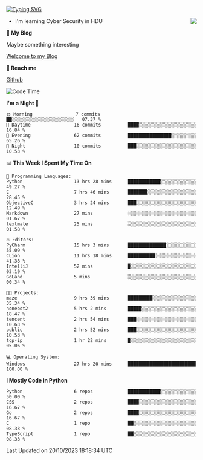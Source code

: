 [![Typing SVG](https://readme-typing-svg.herokuapp.com?font=Fira+Code&pause=1000&random=false&width=450&height=60&lines=Hello+%F0%9F%91%8B%F0%9F%8F%BB;I'm+JBNRZ)](https://git.io/typing-svg)

<a href="#">
  <img align="right" src="https://github-readme-stats.vercel.app/api?username=JBNRZ&show_icons=true&bg_color=15,f2f7fd,E0EAFC" />
</a>

- I'm learning Cyber Security in HDU

 **🌱 My Blog**

Maybe something interesting

[Welcome to my Blog](https://jbnrz.com.cn/)

 **💬 Reach me** 

[Github](https://github.com/JBNRZ)


<!--START_SECTION:waka-->
![Code Time](http://img.shields.io/badge/Code%20Time-31%20hrs%2021%20mins-blue)

**I'm a Night 🦉** 

```text
🌞 Morning                7 commits           ██░░░░░░░░░░░░░░░░░░░░░░░   07.37 % 
🌆 Daytime                16 commits          ████░░░░░░░░░░░░░░░░░░░░░   16.84 % 
🌃 Evening                62 commits          ████████████████░░░░░░░░░   65.26 % 
🌙 Night                  10 commits          ███░░░░░░░░░░░░░░░░░░░░░░   10.53 % 
```


📊 **This Week I Spent My Time On** 

```text
💬 Programming Languages: 
Python                   13 hrs 28 mins      ████████████░░░░░░░░░░░░░   49.27 % 
C                        7 hrs 46 mins       ███████░░░░░░░░░░░░░░░░░░   28.45 % 
ObjectiveC               3 hrs 24 mins       ███░░░░░░░░░░░░░░░░░░░░░░   12.49 % 
Markdown                 27 mins             ░░░░░░░░░░░░░░░░░░░░░░░░░   01.67 % 
textmate                 25 mins             ░░░░░░░░░░░░░░░░░░░░░░░░░   01.58 % 

🔥 Editors: 
PyCharm                  15 hrs 3 mins       ██████████████░░░░░░░░░░░   55.09 % 
CLion                    11 hrs 18 mins      ██████████░░░░░░░░░░░░░░░   41.38 % 
IntelliJ                 52 mins             █░░░░░░░░░░░░░░░░░░░░░░░░   03.19 % 
GoLand                   5 mins              ░░░░░░░░░░░░░░░░░░░░░░░░░   00.34 % 

🐱‍💻 Projects: 
maze                     9 hrs 39 mins       █████████░░░░░░░░░░░░░░░░   35.34 % 
nonebot2                 5 hrs 2 mins        █████░░░░░░░░░░░░░░░░░░░░   18.47 % 
tencent                  2 hrs 54 mins       ███░░░░░░░░░░░░░░░░░░░░░░   10.63 % 
public                   2 hrs 52 mins       ███░░░░░░░░░░░░░░░░░░░░░░   10.53 % 
tcp-ip                   1 hr 22 mins        █░░░░░░░░░░░░░░░░░░░░░░░░   05.06 % 

💻 Operating System: 
Windows                  27 hrs 20 mins      █████████████████████████   100.00 % 
```

**I Mostly Code in Python** 

```text
Python                   6 repos             ████████████░░░░░░░░░░░░░   50.00 % 
CSS                      2 repos             ████░░░░░░░░░░░░░░░░░░░░░   16.67 % 
Go                       2 repos             ████░░░░░░░░░░░░░░░░░░░░░   16.67 % 
C                        1 repo              ██░░░░░░░░░░░░░░░░░░░░░░░   08.33 % 
TypeScript               1 repo              ██░░░░░░░░░░░░░░░░░░░░░░░   08.33 % 
```




 Last Updated on 20/10/2023 18:18:34 UTC
<!--END_SECTION:waka-->
